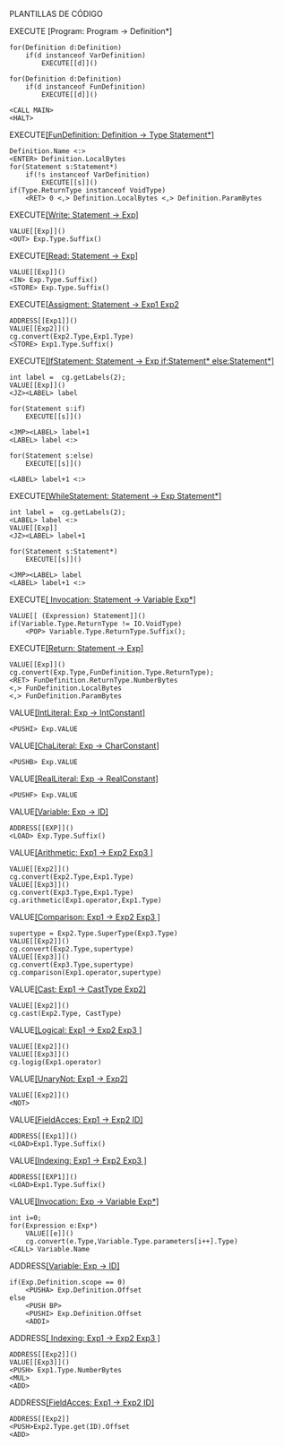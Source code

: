 ﻿PLANTILLAS DE CÓDIGO

EXECUTE [Program: Program -> Definition*]
	
	for(Definition d:Definition)
		if(d instanceof VarDefinition)
			EXECUTE[[d]]()

	for(Definition d:Definition)
		if(d instanceof FunDefinition)
			EXECUTE[[d]]()

	<CALL MAIN>
	<HALT>
	

EXECUTE[[FunDefinition: Definition -> Type Statement*]]()

	Definition.Name <:>
	<ENTER> Definition.LocalBytes
	for(Statement s:Statement*)
		if(!s instanceof VarDefinition)
			EXECUTE[[s]]()
	if(Type.ReturnType instanceof VoidType)
		<RET> 0 <,> Definition.LocalBytes <,> Definition.ParamBytes

EXECUTE[[Write: Statement -> Exp]]()
	
	VALUE[[Exp]]()
	<OUT> Exp.Type.Suffix()
	
EXECUTE[[Read: Statement -> Exp]]()
	
	VALUE[[Exp]]()
	<IN> Exp.Type.Suffix()
	<STORE> Exp.Type.Suffix()

EXECUTE[[Assigment: Statement -> Exp1 Exp2]()
	
	ADDRESS[[Exp1]]()
	VALUE[[Exp2]]()
	cg.convert(Exp2.Type,Exp1.Type)
	<STORE> Exp1.Type.Suffix()
	
EXECUTE[[IfStatement: Statement	-> Exp if:Statement* else:Statement*]]()
	
	int label =  cg.getLabels(2);
	VALUE[[Exp]]()
	<JZ><LABEL> label
	
	for(Statement s:if)
		EXECUTE[[s]]()
		
	<JMP><LABEL> label+1
	<LABEL> label <:>	
	
	for(Statement s:else)
		EXECUTE[[s]]()
		
	<LABEL> label+1 <:>	

EXECUTE[[WhileStatement: Statement -> Exp Statement*]]()
	
	int label =  cg.getLabels(2);
	<LABEL> label <:>
	VALUE[[Exp]]
	<JZ><LABEL> label+1
	
	for(Statement s:Statement*)
		EXECUTE[[s]]()
	
	<JMP><LABEL> label
	<LABEL> label+1 <:>
	
EXECUTE[[ Invocation: Statement -> Variable Exp*]]()

	VALUE[[ (Expression) Statement]]()
	if(Variable.Type.ReturnType != IO.VoidType)
		<POP> Variable.Type.ReturnType.Suffix();
		
EXECUTE[[Return: Statement -> Exp]](FunDefinition)
	
	VALUE[[Exp]]()
	cg.convert(Exp.Type,FunDefinition.Type.ReturnType);
	<RET> FunDefinition.ReturnType.NumberBytes
	<,> FunDefinition.LocalBytes
	<,> FunDefinition.ParamBytes
	
 
VALUE[[IntLiteral: Exp -> IntConstant]]()
	
	<PUSHI> Exp.VALUE
	
VALUE[[ChaLiteral: Exp -> CharConstant]]()
	
	<PUSHB> Exp.VALUE

VALUE[[RealLiteral: Exp -> RealConstant]]()
	
	<PUSHF> Exp.VALUE
	
VALUE[[Variable: Exp -> ID]]()
	
	ADDRESS[[EXP]]()
	<LOAD> Exp.Type.Suffix() 
	
VALUE[[Arithmetic: Exp1 -> Exp2 Exp3 ]]()

	VALUE[[Exp2]]()
	cg.convert(Exp2.Type,Exp1.Type)
	VALUE[[Exp3]]()
	cg.convert(Exp3.Type,Exp1.Type)
	cg.arithmetic(Exp1.operator,Exp1.Type)
	
VALUE[[Comparison: Exp1 -> Exp2 Exp3 ]]()

	supertype = Exp2.Type.SuperType(Exp3.Type)
	VALUE[[Exp2]]()
	cg.convert(Exp2.Type,supertype)
	VALUE[[Exp3]]()
	cg.convert(Exp3.Type,supertype)
	cg.comparison(Exp1.operator,supertype)

VALUE[[Cast: Exp1 -> CastType Exp2]]()

	VALUE[[Exp2]]()
	cg.cast(Exp2.Type, CastType)
	
VALUE[[Logical: Exp1 -> Exp2 Exp3 ]]()

	VALUE[[Exp2]]()
	VALUE[[Exp3]]()
	cg.logig(Exp1.operator)
	
VALUE[[UnaryNot: Exp1 -> Exp2]]()

	VALUE[[Exp2]]()
	<NOT>
	
VALUE[[FieldAcces: Exp1 -> Exp2 ID]]()	
	
	ADDRESS[[Exp1]]()
	<LOAD>Exp1.Type.Suffix()
	
VALUE[[Indexing: Exp1 -> Exp2 Exp3 ]]()	

	ADDRESS[[EXP1]]()
	<LOAD>Exp1.Type.Suffix()
	
VALUE[[Invocation: Exp -> Variable Exp*]]()

	int i=0;
	for(Expression e:Exp*)
		VALUE[[e]]()
		cg.convert(e.Type,Variable.Type.parameters[i++].Type)
	<CALL> Variable.Name
	

ADDRESS[[Variable: Exp -> ID]]()

	if(Exp.Definition.scope == 0)
		<PUSHA> Exp.Definition.Offset
	else
		<PUSH BP>
		<PUSHI> Exp.Definition.Offset
		<ADDI>
		
ADDRESS[[ Indexing: Exp1 -> Exp2 Exp3 ]]()	

	ADDRESS[[Exp2]]()
	VALUE[[Exp3]]()
	<PUSH> Exp1.Type.NumberBytes
	<MUL>
	<ADD>
	
ADDRESS[[FieldAcces: Exp1 -> Exp2 ID]]()

	ADDRESS[[Exp2]]
	<PUSH>Exp2.Type.get(ID).Offset
	<ADD>
	

